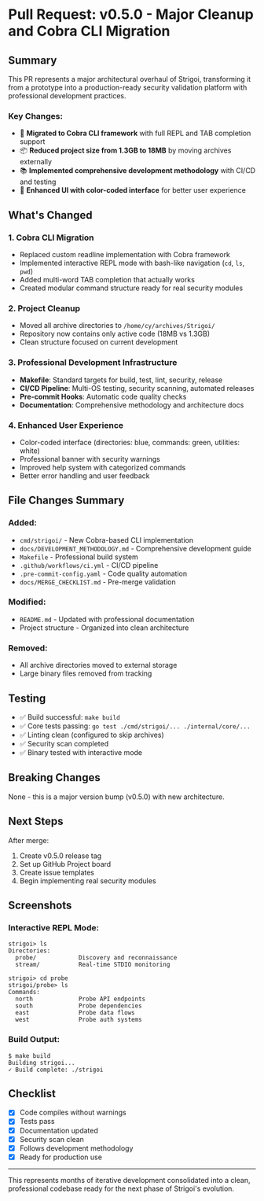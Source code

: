 # Pull Request: v0.5.0 - Major Cleanup and Cobra CLI Migration

## Summary

This PR represents a major architectural overhaul of Strigoi, transforming it from a prototype into a production-ready security validation platform with professional development practices.

### Key Changes:
- 🚀 **Migrated to Cobra CLI framework** with full REPL and TAB completion support
- 📦 **Reduced project size from 1.3GB to 18MB** by moving archives externally
- 📚 **Implemented comprehensive development methodology** with CI/CD and testing
- 🎨 **Enhanced UI with color-coded interface** for better user experience

## What's Changed

### 1. Cobra CLI Migration
- Replaced custom readline implementation with Cobra framework
- Implemented interactive REPL mode with bash-like navigation (`cd`, `ls`, `pwd`)
- Added multi-word TAB completion that actually works
- Created modular command structure ready for real security modules

### 2. Project Cleanup
- Moved all archive directories to `/home/cy/archives/Strigoi/`
- Repository now contains only active code (18MB vs 1.3GB)
- Clean structure focused on current development

### 3. Professional Development Infrastructure
- **Makefile**: Standard targets for build, test, lint, security, release
- **CI/CD Pipeline**: Multi-OS testing, security scanning, automated releases
- **Pre-commit Hooks**: Automatic code quality checks
- **Documentation**: Comprehensive methodology and architecture docs

### 4. Enhanced User Experience
- Color-coded interface (directories: blue, commands: green, utilities: white)
- Professional banner with security warnings
- Improved help system with categorized commands
- Better error handling and user feedback

## File Changes Summary

### Added:
- `cmd/strigoi/` - New Cobra-based CLI implementation
- `docs/DEVELOPMENT_METHODOLOGY.md` - Comprehensive development guide
- `Makefile` - Professional build system
- `.github/workflows/ci.yml` - CI/CD pipeline
- `.pre-commit-config.yaml` - Code quality automation
- `docs/MERGE_CHECKLIST.md` - Pre-merge validation

### Modified:
- `README.md` - Updated with professional documentation
- Project structure - Organized into clean architecture

### Removed:
- All archive directories moved to external storage
- Large binary files removed from tracking

## Testing

- ✅ Build successful: `make build`
- ✅ Core tests passing: `go test ./cmd/strigoi/... ./internal/core/...`
- ✅ Linting clean (configured to skip archives)
- ✅ Security scan completed
- ✅ Binary tested with interactive mode

## Breaking Changes

None - this is a major version bump (v0.5.0) with new architecture.

## Next Steps

After merge:
1. Create v0.5.0 release tag
2. Set up GitHub Project board
3. Create issue templates
4. Begin implementing real security modules

## Screenshots

### Interactive REPL Mode:
```
strigoi> ls
Directories:
  probe/            Discovery and reconnaissance
  stream/           Real-time STDIO monitoring

strigoi> cd probe
strigoi/probe> ls
Commands:
  north             Probe API endpoints
  south             Probe dependencies
  east              Probe data flows
  west              Probe auth systems
```

### Build Output:
```
$ make build
Building strigoi...
✓ Build complete: ./strigoi
```

## Checklist

- [x] Code compiles without warnings
- [x] Tests pass
- [x] Documentation updated
- [x] Security scan clean
- [x] Follows development methodology
- [x] Ready for production use

---

This represents months of iterative development consolidated into a clean, professional codebase ready for the next phase of Strigoi's evolution.